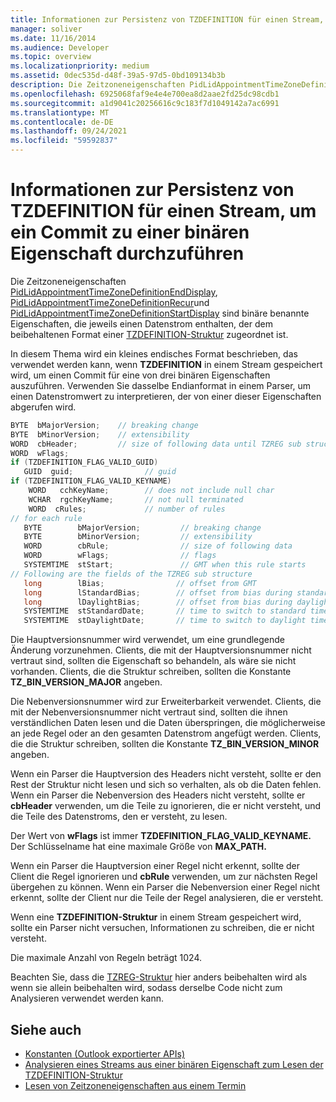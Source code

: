 ```yaml
---
title: Informationen zur Persistenz von TZDEFINITION für einen Stream, um ein Commit zu einer binären Eigenschaft durchzuführen
manager: soliver
ms.date: 11/16/2014
ms.audience: Developer
ms.topic: overview
ms.localizationpriority: medium
ms.assetid: 0dec535d-d48f-39a5-97d5-0bd109134b3b
description: Die Zeitzoneneigenschaften PidLidAppointmentTimeZoneDefinitionEndDisplay, PidLidAppointmentTimeZoneDefinitionRecur und PidLidAppointmentTimeZoneDefinitionStartDisplay sind binäre benannte Eigenschaften, die jeweils einen Datenstrom enthalten, der dem dauerhaften Format einer TZDEFINITION-Struktur zugeordnet ist.
ms.openlocfilehash: 6925068faf9e4e4e700ea8d2aae2fd25dc98cdb1
ms.sourcegitcommit: a1d9041c20256616c9c183f7d1049142a7ac6991
ms.translationtype: MT
ms.contentlocale: de-DE
ms.lasthandoff: 09/24/2021
ms.locfileid: "59592837"
---
```

# <a name="about-persisting-tzdefinition-to-a-stream-to-commit-to-a-binary-property"></a>Informationen zur Persistenz von TZDEFINITION für einen Stream, um ein Commit zu einer binären Eigenschaft durchzuführen

Die Zeitzoneneigenschaften [PidLidAppointmentTimeZoneDefinitionEndDisplay](https://msdn.microsoft.com/library/7b6193cb-612b-408e-b9bc-285df313e2cc%28Office.15%29.aspx), [PidLidAppointmentTimeZoneDefinitionRecur](https://msdn.microsoft.com/library/52fd57a0-9e34-4452-9ecd-2acb454446c9%28Office.15%29.aspx)und [PidLidAppointmentTimeZoneDefinitionStartDisplay](https://msdn.microsoft.com/library/08239670-3211-420c-99d7-0056ed967cb8%28Office.15%29.aspx) sind binäre benannte Eigenschaften, die jeweils einen Datenstrom enthalten, der dem beibehaltenen Format einer [TZDEFINITION-Struktur](tzdefinition.md) zugeordnet ist. 
  
In diesem Thema wird ein kleines endisches Format beschrieben, das verwendet werden kann, wenn **TZDEFINITION** in einem Stream gespeichert wird, um einen Commit für eine von drei binären Eigenschaften auszuführen. Verwenden Sie dasselbe Endianformat in einem Parser, um einen Datenstromwert zu interpretieren, der von einer dieser Eigenschaften abgerufen wird. 
  
```cpp
BYTE  bMajorVersion;    // breaking change
BYTE  bMinorVersion;    // extensibility
WORD  cbHeader;         // size of following data until TZREG sub structure
WORD  wFlags;
if (TZDEFINITION_FLAG_VALID_GUID)
   GUID  guid;                // guid
if (TZDEFINITION_FLAG_VALID_KEYNAME)     
    WORD   cchKeyName;        // does not include null char
    WCHAR  rgchKeyName;       // not null terminated
    WORD  cRules;             // number of rules
// for each rule
   BYTE        bMajorVersion;         // breaking change
   BYTE        bMinorVersion;         // extensibility
   WORD        cbRule;                // size of following data
   WORD        wFlags;                // flags
   SYSTEMTIME  stStart;               // GMT when this rule starts
// Following are the fields of the TZREG sub structure
   long        lBias;                // offset from GMT
   long        lStandardBias;        // offset from bias during standard time
   long        lDaylightBias;        // offset from bias during daylight time
   SYSTEMTIME  stStandardDate;       // time to switch to standard time
   SYSTEMTIME  stDaylightDate;       // time to switch to daylight time
```

Die Hauptversionsnummer wird verwendet, um eine grundlegende Änderung vorzunehmen. Clients, die mit der Hauptversionsnummer nicht vertraut sind, sollten die Eigenschaft so behandeln, als wäre sie nicht vorhanden. Clients, die die Struktur schreiben, sollten die Konstante **TZ_BIN_VERSION_MAJOR** angeben. 
  
Die Nebenversionsnummer wird zur Erweiterbarkeit verwendet. Clients, die mit der Nebenversionsnummer nicht vertraut sind, sollten die ihnen verständlichen Daten lesen und die Daten überspringen, die möglicherweise an jede Regel oder an den gesamten Datenstrom angefügt werden. Clients, die die Struktur schreiben, sollten die Konstante **TZ_BIN_VERSION_MINOR** angeben. 
  
Wenn ein Parser die Hauptversion des Headers nicht versteht, sollte er den Rest der Struktur nicht lesen und sich so verhalten, als ob die Daten fehlen. Wenn ein Parser die Nebenversion des Headers nicht versteht, sollte er **cbHeader** verwenden, um die Teile zu ignorieren, die er nicht versteht, und die Teile des Datenstroms, den er versteht, zu lesen. 
  
Der Wert von **wFlags** ist immer **TZDEFINITION_FLAG_VALID_KEYNAME.** Der Schlüsselname hat eine maximale Größe von **MAX_PATH.** 
  
Wenn ein Parser die Hauptversion einer Regel nicht erkennt, sollte der Client die Regel ignorieren und **cbRule** verwenden, um zur nächsten Regel übergehen zu können. Wenn ein Parser die Nebenversion einer Regel nicht erkennt, sollte der Client nur die Teile der Regel analysieren, die er versteht. 
  
Wenn eine **TZDEFINITION-Struktur** in einem Stream gespeichert wird, sollte ein Parser nicht versuchen, Informationen zu schreiben, die er nicht versteht. 
  
Die maximale Anzahl von Regeln beträgt 1024.
  
Beachten Sie, dass die [TZREG-Struktur](tzreg.md) hier anders beibehalten wird als wenn sie allein beibehalten wird, sodass derselbe Code nicht zum Analysieren verwendet werden kann. 
  
## <a name="see-also"></a>Siehe auch

- [Konstanten (Outlook exportierter APIs)](constants-outlook-exported-apis.md)
- [Analysieren eines Streams aus einer binären Eigenschaft zum Lesen der TZDEFINITION-Struktur](how-to-parse-stream-from-binary-property-to-read-tzdefinition-structure.md)
- [Lesen von Zeitzoneneigenschaften aus einem Termin](how-to-read-time-zone-properties-from-an-appointment.md)

